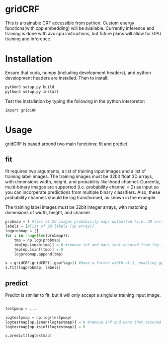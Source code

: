 # gridCRF

This is a trainable CRF accessible from python. Custom energy functions(with cpp embedding) will be available. Currently inference and training is done with avx cpu instructions, but future plans will allow for GPU training and inference.

# Installation

Ensure that cuda, numpy (including development headers), and python development headers are installed.
Then to install:

```bash
python3 setup.py build
python3 setup.py install
```

Test the installation by typing the following in the python interpretor:

```
import gridCRF
```


# Usage

gridCRF is based around two main functions: fit and predict.

## fit
fit requires two arguments, a list of training input images and a list of training label images. The training images must be 32bit float 3D arrays, with dimensions width, height, and probability likelihood channel. Currently, multi-binary images are supported (i.e. probability channel = 2) as input so you can incorperate predictions from multiple binary classifiers. Also, these probability channels should be log transformed, as shown in the example.

The training label images must be 32bit integer arrays, with matching dimensions of width, height, and channel.

```python
probmap = [ #list of 2d images probability maps outputted (i.e. 3D array)]
labels = [#list of 2d labels (3D array)]
logprobmap = []
for i in range(len(probmap)):
    tmp = np.log(probmap)
    tmp[np.isnan(tmp)] = 0 #remove inf and nans that occured from log transforming
    tmp[np.isinf(tmp)] = 0
    logprobmap.append(tmp)

s = gridCRF.gridCRF(1,gpuflag=1) #Have a factor width of 1, enabling gpu inference
s.fit(logprobmap, labels)


```


## predict

Predict is similar to fit, but it will only accept a singlular training input image.


```python

testpmap = ...

logtestpmap = np.log(testpmap)
logtestmap[np.isnan(logtestmap)] = 0 #remove inf and nans that occured from log transforming
logtestmap[np.isinf(logtestmap)] = 0

s.predict(logtestmap)

```
